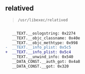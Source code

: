 ## relatived

> `/usr/libexec/relatived`

```diff

   __TEXT.__oslogstring: 0x2274
   __TEXT.__objc_classname: 0x40e
   __TEXT.__objc_methtype: 0x998
-  __TEXT.__info_plist: 0x5c5
+  __TEXT.__info_plist: 0x5c4
   __TEXT.__unwind_info: 0x540
   __DATA_CONST.__auth_got: 0x4a8
   __DATA_CONST.__got: 0x320

```
